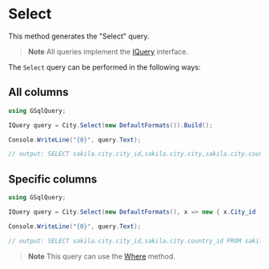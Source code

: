 # Select

This method generates the "Select" query.

> **Note**
>All queries implement the [IQuery](IQuery.md) interface.

The `Select` query can be performed in the following ways:

## All columns

```csharp
using GSqlQuery;

IQuery query = City.Select(new DefaultFormats()).Build();

Console.WriteLine("{0}", query.Text);

// output: SELECT sakila.city.city_id,sakila.city.city,sakila.city.country_id,sakila.city.last_update FROM sakila.city;
```

## Specific columns
```csharp
using GSqlQuery;

IQuery query = City.Select(new DefaultFormats(), x => new { x.City_id , x.Country_id}).Build();

Console.WriteLine("{0}", query.Text);

// output: SELECT sakila.city.city_id,sakila.city.country_id FROM sakila.city;
```

> **Note**
>This query can use the [Where](Where.md) method.